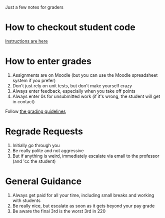 Just a few notes for graders

# How to checkout student code

[Instructions are here](how_to_grade_a_220_assignment.md)

# How to enter grades

1. Assignments are on Moodle (but you can use the Moodle spreadsheet
   system if you prefer)
2. Don't just rely on unit tests, but don't make yourself crazy
3. Always enter feedback, especially when you take off points
4. Always enter 0s for unsubmitted work (if it's wrong, the student
   will get in contact)

Follow [the grading guidelines](../Docs/grading_guide.md)

# Regrade Requests

1. Initially go through you
2. Be really polite and not aggressive
3. But if anything is weird, immediately escalate via email to the
   professor (and 'cc the student)

# General Guidance

1. Always get paid for all your time, including small breaks and
   working with students
2. Be really nice, but escalate as soon as it gets beyond your pay
   grade
3. Be aware the final 3rd is the worst 3rd in 220



